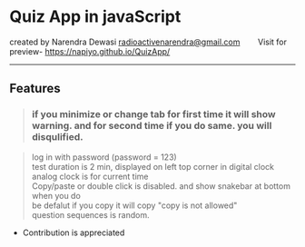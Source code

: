# Quiz App in javaScript   
created by Narendra Dewasi [radioactivenarendra@gmail.com](mailto:radioactivenarendra@gmail.com) &nbsp;&nbsp;&nbsp;&nbsp;&nbsp;&nbsp; Visit for preview-  <https://napiyo.github.io/QuizApp/>
****
## Features
>### if you minimize or change tab for first time it will show warning. and for second time if you do same. you will disqulified.  


> log  in with password (password = 123)   
> test duration is 2 min, displayed on left top corner in digital clock    
> analog clock is for current time   
> Copy/paste or double click is disabled. and show snakebar at bottom when you do  
> be defalut if you copy it will copy "copy is not allowed"  
> question sequences is random.  

- Contribution is appreciated

